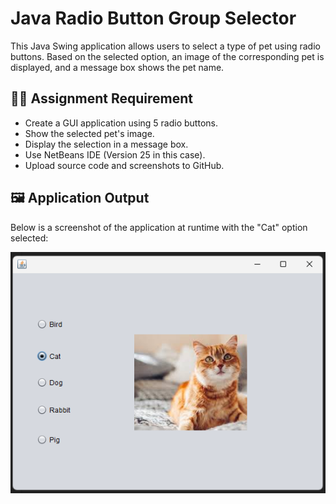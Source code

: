 # Java Radio Button Group Selector

This Java Swing application allows users to select a type of pet using radio buttons. Based on the selected option, an image of the corresponding pet is displayed, and a message box shows the pet name.

## 🧑‍🏫 Assignment Requirement

- Create a GUI application using 5 radio buttons.
- Show the selected pet's image.
- Display the selection in a message box.
- Use NetBeans IDE (Version 25 in this case).
- Upload source code and screenshots to GitHub.

## 🖼️ Application Output

Below is a screenshot of the application at runtime with the "Cat" option selected:

![Application Screenshot](screenshot.png)


